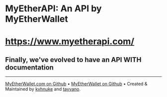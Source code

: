 # MyEtherAPI: An API by MyEtherWallet

# https://www.myetherapi.com/

## Finally, we've evolved to have an API WITH documentation


---

[MyEtherWallet.com on Github](https://github.com/kvhnuke/etherwallet) • [MyEtherWallet on Github](https://github.com/MyEtherWallet) • Created & Maintained by [kvhnuke](https://github.com/kvhnuke) and [tayvano](https://github.com/tayvano).

